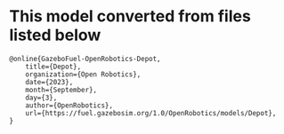 # This model converted from files listed below

```
@online{GazeboFuel-OpenRobotics-Depot,
	title={Depot},
	organization={Open Robotics},
	date={2023},
	month={September},
	day={3},
	author={OpenRobotics},
	url={https://fuel.gazebosim.org/1.0/OpenRobotics/models/Depot},
}
```

